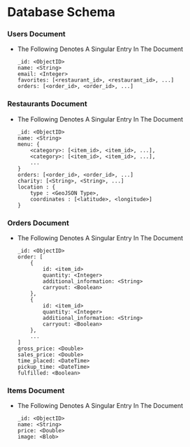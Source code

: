 # Database Schema
### Users Document
* The Following Denotes A Singular Entry In The Document
    ```
    _id: <ObjectID>
    name: <String>
    email: <Integer>
    favorites: [<restaurant_id>, <restaurant_id>, ...]
    orders: [<order_id>, <order_id>, ...]
    ```

### Restaurants Document
* The Following Denotes A Singular Entry In The Document
    ```
    _id: <ObjectID>
    name: <String>
    menu: {
        <category>: [<item_id>, <item_id>, ...],
        <category>: [<item_id>, <item_id>, ...],
        ...
    }
    orders: [<order_id>, <order_id>, ...]
    charity: [<String>, <String>, ...]
    location : {
        type : <GeoJSON Type>,
        coordinates : [<latitude>, <longitude>]
    }
    ```

### Orders Document
* The Following Denotes A Singular Entry In The Document
    ```
    _id: <ObjectID>
    order: [
        {
            id: <item_id>
            quantity: <Integer>
            additional_information: <String>
            carryout: <Boolean>
        },
        {
            id: <item_id>
            quantity: <Integer>
            additional_information: <String>
            carryout: <Boolean>
        },
        ...
    ]
    gross_price: <Double>
    sales_price: <Double>
    time_placed: <DateTime>
    pickup_time: <DateTime>
    fulfilled: <Boolean>
    ```

### Items Document
* The Following Denotes A Singular Entry In The Document
    ```
    _id: <ObjectID> 
    name: <String>
    price: <Double>
    image: <Blob>
    ```
